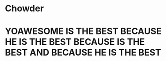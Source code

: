 # Chowder
# YOAWESOME IS THE BEST BECAUSE HE IS THE BEST BECAUSE IS THE BEST AND BECAUSE HE IS THE BEST